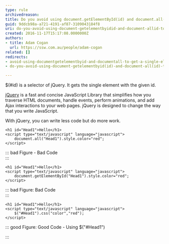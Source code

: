 ```yaml
---
type: rule
archivedreason: 
title: Do you avoid using document.getElementById(id) and document.all(id) to get a single element, instead use selector $(#id)?
guid: 9ddcb98a-a721-4191-af87-3109043184f8
uri: do-you-avoid-using-document-getelementbyidid-and-document-allid-to-get-a-single-element-instead-use-selector-id
created: 2016-11-17T15:17:08.0000000Z
authors:
- title: Adam Cogan
  url: https://ssw.com.au/people/adam-cogan
related: []
redirects:
- avoid-using-documentgetelementbyid-and-documentall-to-get-a-single-element
- do-you-avoid-using-document-getelementbyid(id)-and-document-all(id)-to-get-a-single-element-instead-use-selector-(id)

---
```


$(#id) is a selector of jQuery. It gets the single element with the given id.

[jQuery](http&#58;//jquery.com/) is a fast and concise JavaScript Library that simplifies how you traverse HTML documents, handle events, perform animations, and add Ajax interactions to your web pages. jQuery is designed to change the way that you write JavaScript.

<!--endintro-->

With jQuery, you can write less code but do more work.



```
<h1 id="Head1">Hello</h1> 
<script type="text/javascript" language="javascript">
    document.all("Head1").style.color="red"; 
</script>
```



::: bad
Figure - Bad Code  
:::



```
<h1 id="Head1">Hello</h1> 
<script type="text/javascript" language="javascript">
    document.getElementById("Head1").style.color="red"; 
</script>
```



::: bad
Figure: Bad Code  
:::



```
<h1 id="Head1">Hello</h1> 
<script type="text/javascript" language="javascript">
    $("#Head1").css("color","red"); 
</script>
```



::: good
Figure: Good Code - Using $("#Head1")

:::
